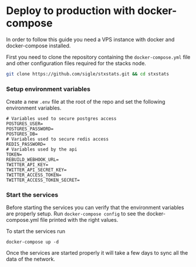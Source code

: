 # Deploy to production with docker-compose

In order to follow this guide you need a VPS instance with docker and docker-compose installed.

First you need to clone the repository containing the `docker-compose.yml` file and other configuration files required for the stacks node.

```sh
git clone https://github.com/sigle/stxstats.git && cd stxstats
```

### Setup environment variables

Create a new `.env` file at the root of the repo and set the following environment variables.

```
# Variables used to secure postgres access
POSTGRES_USER=
POSTGRES_PASSWORD=
POSTGRES_DB=
# Variables used to secure redis access
REDIS_PASSWORD=
# Variables used by the api
TOKEN=
REBUILD_WEBHOOK_URL=
TWITTER_API_KEY=
TWITTER_API_SECRET_KEY=
TWITTER_ACCESS_TOKEN=
TWITTER_ACCESS_TOKEN_SECRET=
```

### Start the services

Before starting the services you can verify that the environment variables are properly setup. Run `docker-compose config` to see the docker-compose.yml file printed with the right values.

To start the services run

```
docker-compose up -d
```

Once the services are started properly it will take a few days to sync all the data of the network.
